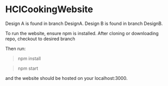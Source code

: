 # HCICookingWebsite

Design A is found in branch DesignA.
Design B is found in branch DesignB.

To run the website, ensure npm is installed. After cloning or downloading repo, checkout to desired branch

Then run:

> npm install

> npm start

and the website should be hosted on your localhost:3000.
